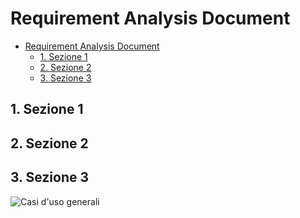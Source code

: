 # Requirement Analysis Document
<!-- TOC depthFrom:1 depthTo:6 withLinks:1 updateOnSave:1 orderedList:0 -->

- [Requirement Analysis Document](#requirement-analysis-document)
	- [1. Sezione 1](#1-sezione-1)
	- [2. Sezione 2](#2-sezione-2)
	- [3. Sezione 3](#3-sezione-3)

<!-- /TOC -->
## 1. Sezione 1
## 2. Sezione 2
## 3. Sezione 3

![Casi d'uso generali](https://andrea-augello.github.io/SviluppoSW/media/Diagrammi/Casi%20d'uso/Casi%20d'uso%20generali.png)
